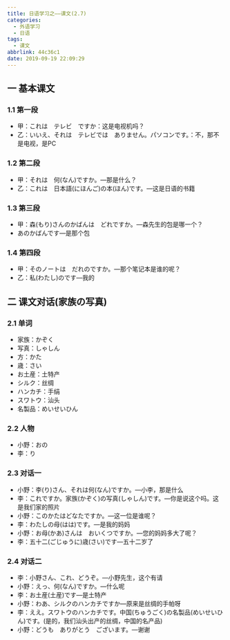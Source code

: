 ```yaml
---
title: 日语学习之——课文(2.7)
categories:
  - 外语学习
  - 日语
tags:
  - 课文
abbrlink: 44c36c1
date: 2019-09-19 22:09:29
---
```

## 一 基本课文

### 1.1 第一段
* 甲：これは　テレビ　ですか：这是电视机吗？
* 乙：いいえ、それは　テレビでは　ありません。パソコンです。：不，那不是电视，是PC

<!--more-->

### 1.2 第二段

* 甲：それは　何(なん)ですか。—那是什么？
* 乙：これは　日本語(にほんご)の本(ほん)です。—这是日语的书籍

### 1.3 第三段

* 甲：森(もり)さんのかばんは　どれですか。—森先生的包是哪一个？
* あのかばんです—是那个包

### 1.4  第四段

* 甲：そのノートは　だれのですか。—那个笔记本是谁的呢？
* 乙：私(わたし)のです—我的

## 二 课文对话(家族の写真)
### 2.1 单词

* 家族：かぞく
* 写真：しゃしん
* 方：かた
* 歳：さい
* お土産：土特产
* シルク：丝绸
* ハンカチ：手绢
* スワトウ：汕头
* 名製品：めいせいひん

  

### 2.2 人物

* 小野：おの
* 李：り

### 2.3 对话一

* 小野：李(り)さん、それは何(なん)ですか。—小李，那是什么
* 李：これですか。家族(かぞく)の写真(しゃしん)です。—你是说这个吗。这是我们家的照片
* 小野：このかたはどなたですか。—这一位是谁呢？
* 李：わたしの母(はは)です。—是我的妈妈
* 小野：お母(かあ)さんは　おいくつですか。—您的妈妈多大了呢？
* 李：五十二(ごじゅうに)歳(さい)です—五十二岁了

### 2.4 对话二

* 李：小野さん、これ、どうぞ。—小野先生，这个有请
* 小野：えっ、何(なん)ですか。—什么呢
* 李：お土産(土産)です—是土特产
* 小野：わあ、シルクのハンカチですか—原来是丝绸的手帕呀
* 李：ええ。スワトウのハンカチです。中国(ちゅうごく)の名製品(めいせいひん)です。(是的，我们汕头出产的丝绸，中国的名产品)
* 小野：どうも　ありがとう　ございます。—谢谢


